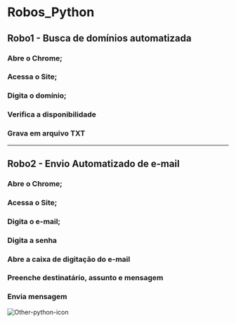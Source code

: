 # Robos_Python

## Robo1 - Busca de domínios automatizada
### Abre o Chrome;
### Acessa o Site;
### Digita o domínio;
### Verifica a disponibilidade
### Grava em arquivo TXT
______________________

## Robo2 - Envio Automatizado de e-mail
### Abre o Chrome;
### Acessa o Site;
### Digita o e-mail;
### Digita a senha
### Abre a caixa de digitação do e-mail
### Preenche destinatário, assunto e mensagem
### Envia mensagem

![Other-python-icon](https://user-images.githubusercontent.com/39570139/62841439-63561d80-bc7e-11e9-95e3-bd5454047fbd.png)

